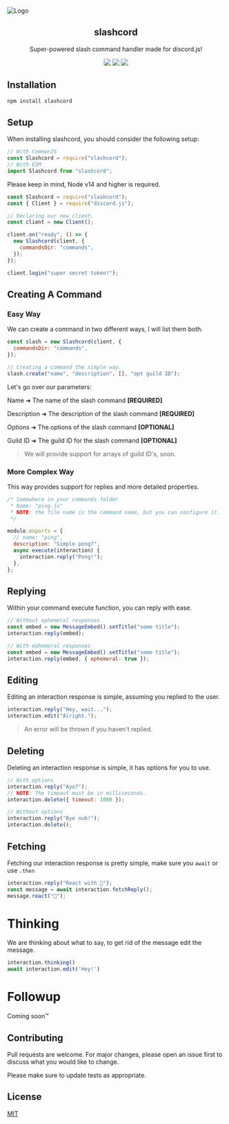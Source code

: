![Logo](https://cdn.discordapp.com/attachments/857360403150274630/860302967278272522/Untitled.png)

<div align="center">
    <h2>slashcord</h2>
    <p>Super-powered slash command handler made for discord.js!</p>
    <img src="https://forthebadge.com/images/badges/made-with-typescript.svg" />
    <img src="https://forthebadge.com/images/badges/built-by-developers.svg" />
    <img src="https://forthebadge.com/images/badges/60-percent-of-the-time-works-every-time.svg">
  </a>
</div>

## Installation

```bash
npm install slashcord
```

## Setup

When installing slashcord, you should consider the following setup:

```js
// With CommonJS
const Slashcord = require("slashcord");
// With ESM
import Slashcord from "slashcord";
```

Please keep in mind, Node v14 and higher is required.

```js
const Slashcord = require("slashcord");
const { Client } = require("discord.js");

// Declaring our new client.
const client = new Client();

client.on("ready", () => {
  new Slashcord(client, {
    commandsDir: "commands",
  });
});

client.login("super secret token!");
```

## Creating A Command

### Easy Way

We can create a command in two different ways, I will list them both.

```js
const slash = new Slashcord(client, {
  commandsDir: "commands",
});

// Creating a command the simple way.
slash.create("name", "description", [], "opt guild ID");
```

Let's go over our parameters:

Name ➜ The name of the slash command **[REQUIRED]**

Description ➜ The description of the slash command **[REQUIRED]**

Options ➜ The options of the slash command **[OPTIONAL]**

Guild ID ➜ The guild ID for the slash command **[OPTIONAL]**

> We will provide support for arrays of guild ID's, soon.

### More Complex Way

This way provides support for replies and more detailed properties.

```js
/* Somewhere in your commands folder
 * Name: "ping.js"
 * NOTE: the file name is the command name, but you can configure it.
 */

module.exports = {
  // name: "ping",
  description: "Simple pong?",
  async execute(interaction) {
    interaction.reply("Pong!");
  },
};
```

## Replying

Within your command execute function, you can reply with ease.

```js
// Without ephemeral responses
const embed = new MessageEmbed().setTitle("some title");
interaction.reply(embed);

// With ephemeral responses
const embed = new MessageEmbed().setTitle("some title");
interaction.reply(embed, { ephemeral: true });
```

## Editing

Editing an interaction response is simple, assuming you replied to the user.

```js
interaction.reply("Hey, wait...");
interaction.edit("Alright.");
```

> An error will be thrown if you haven't replied.

## Deleting

Deleting an interaction response is simple, it has options for you to use.

```js
// With options
interaction.reply("Ayo?");
// NOTE: The timeout must be in milliseconds.
interaction.delete({ timeout: 1000 });

// Without options
interaction.reply("Bye nub!");
interaction.delete();
```

## Fetching

Fetching our interaction response is pretty simple, make sure you `await` or use `.then`

```js
interaction.reply("React with 🍪");
const message = await interaction.fetchReply();
message.react("🍪");
```

# Thinking
We are thinking about what to say, to get rid of the message edit the message.
```js
interaction.thinking()
await interaction.edit('Hey!')
```
# Followup

Coming soon™️

## Contributing

Pull requests are welcome. For major changes, please open an issue first to discuss what you would like to change.

Please make sure to update tests as appropriate.

## License

[MIT](https://choosealicense.com/licenses/mit/)
